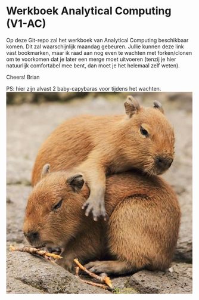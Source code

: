 # Werkboek Analytical Computing (V1-AC)

Op deze Git-repo zal het werkboek van Analytical Computing beschikbaar komen. Dit zal waarschijnlijk maandag gebeuren. Jullie kunnen deze link vast bookmarken, maar ik raad aan nog even te wachten met forken/clonen om te voorkomen dat je later een merge moet uitvoeren (tenzij je hier natuurlijk comfortabel mee bent, dan moet je het helemaal zelf weten).

Cheers!
Brian

PS: hier zijn alvast 2 baby-capybaras voor tijdens het wachten.
![Baby Capybara's](babycapybaras.jpg)
